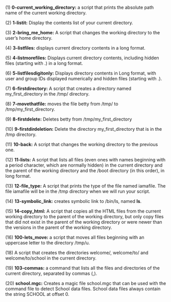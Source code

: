 (1) **0-current_working_directory:** a script that prints the absolute path name of the current working directory.

(2) **1-listit:** Display the contents list of your current directory.

(3) **2-bring_me_home:** A script that changes the working directory to the user’s home directory.

(4) **3-listfiles:** displays current directory contents in a long format.

(5) **4-listmorefiles:** Displays current directory contents, including hidden files (starting with .) in a long format.

(6) **5-listfilesdigitonly:** Displays directory contents in Long format, with user and group IDs displayed numerically and hidden files (starting with .).

(7) **6-firstdirectory:** A script that creates a directory named my_first_directory in the /tmp/ directory.

(8) **7-movethatfile:** moves the file betty from /tmp/ to /tmp/my_first_directory.

(9) **8-firstdelete:** Deletes betty from /tmp/my_first_directory

(10) **9-firstdirdeletion:** Delete the directory my_first_directory that is in the /tmp directory.

(11) **10-back:** A script that changes the working directory to the previous one.

(12) **11-lists:** A script that lists all files (even ones with names beginning with a period character, which are normally hidden) in the current directory and the parent of the working directory and the /boot directory (in this order), in long format.

(13) **12-file_type:** A script that prints the type of the file named iamafile. The file iamafile will be in the /tmp directory when we will run your script.


(14) **13-symbolic_link:** creates symbolic link to /bin/ls, named __ls__.


(15) **14-copy_html:** A script that copies all the HTML files from the current working directory to the parent of the working directory, but only copy files that did not exist in the parent of the working directory or were newer than the versions in the parent of the working directory.


(16) **100-lets_move:** a script that moves all files beginning with an uppercase letter to the directory /tmp/u.


(18) A  script that creates the directories welcome/, welcome/to/ and welcome/to/school in the current directory.


(19) **103-commas:** a command that lists all the files and directories of the current directory, separated by commas (,).


(20) **school.mgc:** Creates a magic file school.mgc that can be used with the command file to detect School data files. School data files always contain the string SCHOOL at offset 0.
